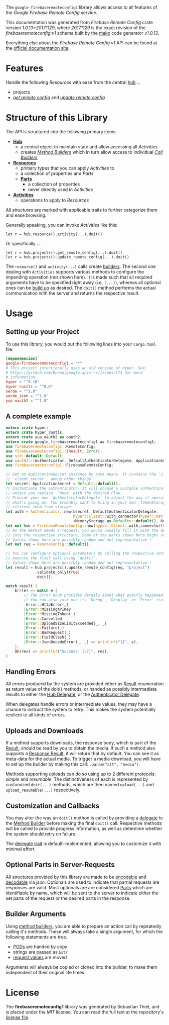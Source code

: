 <!---
DO NOT EDIT !
This file was generated automatically from 'src/mako/api/README.md.mako'
DO NOT EDIT !
-->
The `google-firebaseremoteconfig1` library allows access to all features of the *Google Firebase Remote Config* service.

This documentation was generated from *Firebase Remote Config* crate version *1.0.13+20171129*, where *20171129* is the exact revision of the *firebaseremoteconfig:v1* schema built by the [mako](http://www.makotemplates.org/) code generator *v1.0.13*.

Everything else about the *Firebase Remote Config* *v1* API can be found at the
[official documentation site](https://firebase.google.com/docs/remote-config/).
# Features

Handle the following *Resources* with ease from the central [hub](https://docs.rs/google-firebaseremoteconfig1/1.0.13+20171129/google_firebaseremoteconfig1/struct.FirebaseRemoteConfig.html) ... 

* projects
 * [*get remote config*](https://docs.rs/google-firebaseremoteconfig1/1.0.13+20171129/google_firebaseremoteconfig1/struct.ProjectGetRemoteConfigCall.html) and [*update remote config*](https://docs.rs/google-firebaseremoteconfig1/1.0.13+20171129/google_firebaseremoteconfig1/struct.ProjectUpdateRemoteConfigCall.html)




# Structure of this Library

The API is structured into the following primary items:

* **[Hub](https://docs.rs/google-firebaseremoteconfig1/1.0.13+20171129/google_firebaseremoteconfig1/struct.FirebaseRemoteConfig.html)**
    * a central object to maintain state and allow accessing all *Activities*
    * creates [*Method Builders*](https://docs.rs/google-firebaseremoteconfig1/1.0.13+20171129/google_firebaseremoteconfig1/trait.MethodsBuilder.html) which in turn
      allow access to individual [*Call Builders*](https://docs.rs/google-firebaseremoteconfig1/1.0.13+20171129/google_firebaseremoteconfig1/trait.CallBuilder.html)
* **[Resources](https://docs.rs/google-firebaseremoteconfig1/1.0.13+20171129/google_firebaseremoteconfig1/trait.Resource.html)**
    * primary types that you can apply *Activities* to
    * a collection of properties and *Parts*
    * **[Parts](https://docs.rs/google-firebaseremoteconfig1/1.0.13+20171129/google_firebaseremoteconfig1/trait.Part.html)**
        * a collection of properties
        * never directly used in *Activities*
* **[Activities](https://docs.rs/google-firebaseremoteconfig1/1.0.13+20171129/google_firebaseremoteconfig1/trait.CallBuilder.html)**
    * operations to apply to *Resources*

All *structures* are marked with applicable traits to further categorize them and ease browsing.

Generally speaking, you can invoke *Activities* like this:

```Rust,ignore
let r = hub.resource().activity(...).doit()
```

Or specifically ...

```ignore
let r = hub.projects().get_remote_config(...).doit()
let r = hub.projects().update_remote_config(...).doit()
```

The `resource()` and `activity(...)` calls create [builders][builder-pattern]. The second one dealing with `Activities` 
supports various methods to configure the impending operation (not shown here). It is made such that all required arguments have to be 
specified right away (i.e. `(...)`), whereas all optional ones can be [build up][builder-pattern] as desired.
The `doit()` method performs the actual communication with the server and returns the respective result.

# Usage

## Setting up your Project

To use this library, you would put the following lines into your `Cargo.toml` file:

```toml
[dependencies]
google-firebaseremoteconfig1 = "*"
# This project intentionally uses an old version of Hyper. See
# https://github.com/Byron/google-apis-rs/issues/173 for more
# information.
hyper = "^0.10"
hyper-rustls = "^0.6"
serde = "^1.0"
serde_json = "^1.0"
yup-oauth2 = "^1.0"
```

## A complete example

```Rust
extern crate hyper;
extern crate hyper_rustls;
extern crate yup_oauth2 as oauth2;
extern crate google_firebaseremoteconfig1 as firebaseremoteconfig1;
use firebaseremoteconfig1::RemoteConfig;
use firebaseremoteconfig1::{Result, Error};
use std::default::Default;
use oauth2::{Authenticator, DefaultAuthenticatorDelegate, ApplicationSecret, MemoryStorage};
use firebaseremoteconfig1::FirebaseRemoteConfig;

// Get an ApplicationSecret instance by some means. It contains the `client_id` and 
// `client_secret`, among other things.
let secret: ApplicationSecret = Default::default();
// Instantiate the authenticator. It will choose a suitable authentication flow for you, 
// unless you replace  `None` with the desired Flow.
// Provide your own `AuthenticatorDelegate` to adjust the way it operates and get feedback about 
// what's going on. You probably want to bring in your own `TokenStorage` to persist tokens and
// retrieve them from storage.
let auth = Authenticator::new(&secret, DefaultAuthenticatorDelegate,
                              hyper::Client::with_connector(hyper::net::HttpsConnector::new(hyper_rustls::TlsClient::new())),
                              <MemoryStorage as Default>::default(), None);
let mut hub = FirebaseRemoteConfig::new(hyper::Client::with_connector(hyper::net::HttpsConnector::new(hyper_rustls::TlsClient::new())), auth);
// As the method needs a request, you would usually fill it with the desired information
// into the respective structure. Some of the parts shown here might not be applicable !
// Values shown here are possibly random and not representative !
let mut req = RemoteConfig::default();

// You can configure optional parameters by calling the respective setters at will, and
// execute the final call using `doit()`.
// Values shown here are possibly random and not representative !
let result = hub.projects().update_remote_config(req, "project")
             .validate_only(true)
             .doit();

match result {
    Err(e) => match e {
        // The Error enum provides details about what exactly happened.
        // You can also just use its `Debug`, `Display` or `Error` traits
         Error::HttpError(_)
        |Error::MissingAPIKey
        |Error::MissingToken(_)
        |Error::Cancelled
        |Error::UploadSizeLimitExceeded(_, _)
        |Error::Failure(_)
        |Error::BadRequest(_)
        |Error::FieldClash(_)
        |Error::JsonDecodeError(_, _) => println!("{}", e),
    },
    Ok(res) => println!("Success: {:?}", res),
}

```
## Handling Errors

All errors produced by the system are provided either as [Result](https://docs.rs/google-firebaseremoteconfig1/1.0.13+20171129/google_firebaseremoteconfig1/enum.Result.html) enumeration as return value of 
the doit() methods, or handed as possibly intermediate results to either the 
[Hub Delegate](https://docs.rs/google-firebaseremoteconfig1/1.0.13+20171129/google_firebaseremoteconfig1/trait.Delegate.html), or the [Authenticator Delegate](https://docs.rs/yup-oauth2/*/yup_oauth2/trait.AuthenticatorDelegate.html).

When delegates handle errors or intermediate values, they may have a chance to instruct the system to retry. This 
makes the system potentially resilient to all kinds of errors.

## Uploads and Downloads
If a method supports downloads, the response body, which is part of the [Result](https://docs.rs/google-firebaseremoteconfig1/1.0.13+20171129/google_firebaseremoteconfig1/enum.Result.html), should be
read by you to obtain the media.
If such a method also supports a [Response Result](https://docs.rs/google-firebaseremoteconfig1/1.0.13+20171129/google_firebaseremoteconfig1/trait.ResponseResult.html), it will return that by default.
You can see it as meta-data for the actual media. To trigger a media download, you will have to set up the builder by making
this call: `.param("alt", "media")`.

Methods supporting uploads can do so using up to 2 different protocols: 
*simple* and *resumable*. The distinctiveness of each is represented by customized 
`doit(...)` methods, which are then named `upload(...)` and `upload_resumable(...)` respectively.

## Customization and Callbacks

You may alter the way an `doit()` method is called by providing a [delegate](https://docs.rs/google-firebaseremoteconfig1/1.0.13+20171129/google_firebaseremoteconfig1/trait.Delegate.html) to the 
[Method Builder](https://docs.rs/google-firebaseremoteconfig1/1.0.13+20171129/google_firebaseremoteconfig1/trait.CallBuilder.html) before making the final `doit()` call. 
Respective methods will be called to provide progress information, as well as determine whether the system should 
retry on failure.

The [delegate trait](https://docs.rs/google-firebaseremoteconfig1/1.0.13+20171129/google_firebaseremoteconfig1/trait.Delegate.html) is default-implemented, allowing you to customize it with minimal effort.

## Optional Parts in Server-Requests

All structures provided by this library are made to be [encodable](https://docs.rs/google-firebaseremoteconfig1/1.0.13+20171129/google_firebaseremoteconfig1/trait.RequestValue.html) and 
[decodable](https://docs.rs/google-firebaseremoteconfig1/1.0.13+20171129/google_firebaseremoteconfig1/trait.ResponseResult.html) via *json*. Optionals are used to indicate that partial requests are responses 
are valid.
Most optionals are are considered [Parts](https://docs.rs/google-firebaseremoteconfig1/1.0.13+20171129/google_firebaseremoteconfig1/trait.Part.html) which are identifiable by name, which will be sent to 
the server to indicate either the set parts of the request or the desired parts in the response.

## Builder Arguments

Using [method builders](https://docs.rs/google-firebaseremoteconfig1/1.0.13+20171129/google_firebaseremoteconfig1/trait.CallBuilder.html), you are able to prepare an action call by repeatedly calling it's methods.
These will always take a single argument, for which the following statements are true.

* [PODs][wiki-pod] are handed by copy
* strings are passed as `&str`
* [request values](https://docs.rs/google-firebaseremoteconfig1/1.0.13+20171129/google_firebaseremoteconfig1/trait.RequestValue.html) are moved

Arguments will always be copied or cloned into the builder, to make them independent of their original life times.

[wiki-pod]: http://en.wikipedia.org/wiki/Plain_old_data_structure
[builder-pattern]: http://en.wikipedia.org/wiki/Builder_pattern
[google-go-api]: https://github.com/google/google-api-go-client

# License
The **firebaseremoteconfig1** library was generated by Sebastian Thiel, and is placed 
under the *MIT* license.
You can read the full text at the repository's [license file][repo-license].

[repo-license]: https://github.com/Byron/google-apis-rsblob/master/LICENSE.md
